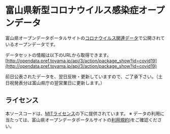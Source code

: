 ﻿# 富山県新型コロナウイルス感染症オープンデータ

富山県オープンデータポータルサイトの[コロナウイルス関連データ](http://opendata.pref.toyama.jp/dataset/covid19)で公開されているオープンデータです。

データセットの情報は以下のURLから取得できます。
[http://opendata.pref.toyama.jp/api/3/action/package_show?id=covid19](http://opendata.pref.toyama.jp/api/3/action/package_show?id=covid19)

前日公表されたデータを、翌日反映・更新していますので、ご了承下さい。（土日祝発表分は富山県庁の翌営業日に更新します。）

## ライセンス
本ソースコードは、[MITライセンス](./LICENSE)の下に提供されています。
※ データの利用に当たっては、富山県オープンデータポータルサイトの[利用規約)](http://opendata.pref.toyama.jp/pages/rule/)をご確認ください。
